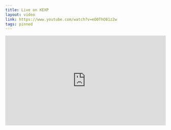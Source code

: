 ```yaml
---
title: Live on KEXP
layout: video
link: https://www.youtube.com/watch?v=eO0ThO81z2w
tags: pinned
---
```

<style>.codegena{position:relative;width:100%;height:0;padding-bottom:56.27198%;margin-bottom:20px}.codegena iframe{position:absolute;top:0;left:0;width:100%;height:100%;}</style><div class="codegena"><iframe width='500' height='294' src="https://www.youtube.com/embed/eO0ThO81z2w?&theme=dark&autohide=2&modestbranding=1&rel=0&iv_load_policy=3" frameborder="0"></iframe></div>
